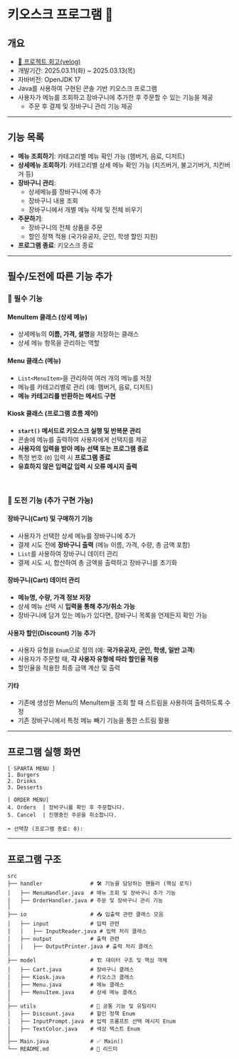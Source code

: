 # 키오스크 프로그램 🧮

##  개요
- [📌 프로젝트 회고(velog)](https://velog.io/@wannabeing/JAVA-%ED%82%A4%EC%98%A4%EC%8A%A4%ED%81%AC-%EA%B3%BC%EC%A0%9C-%ED%9A%8C%EA%B3%A0)
- 개발기간: 2025.03.11(화) ~ 2025.03.13(목)
- 자바버전: OpenJDK 17
- Java를 사용하여 구현된 콘솔 기반 키오스크 프로그램
- 사용자가 메뉴를 조회하고 장바구니에 추가한 후 주문할 수 있는 기능을 제공
  - 주문 후 결제 및 장바구니 관리 기능 제공

---

## 기능 목록
- **메뉴 조회하기**: 카테고리별 메뉴 확인 가능 (햄버거, 음료, 디저트)
- **상세메뉴 조회하기**: 카테고리별 상세 메뉴 확인 가능 (치즈버거, 불고기버거, 치킨버거 등)
- **장바구니 관리**:
    - 상세메뉴를 장바구니에 추가
    - 장바구니 내용 조회
    - 장바구니에서 개별 메뉴 삭제 및 전체 비우기
- **주문하기**:
    - 장바구니의 전체 상품을 주문
    - 할인 정책 적용 (국가유공자, 군인, 학생 할인 지원)
- **프로그램 종료**: 키오스크 종료

---

## 필수/도전에 따른 기능 추가
### **📌 필수 기능**

#### **MenuItem 클래스 (상세 메뉴)**
- 상세메뉴의 **이름, 가격, 설명**을 저장하는 클래스
- 상세 메뉴 항목을 관리하는 역할

#### **Menu 클래스 (메뉴)**
- `List<MenuItem>`을 관리하여 여러 개의 메뉴를 저장
- 메뉴를 카테고리별로 관리 (예: 햄버거, 음료, 디저트)
- **메뉴 카테고리를 반환하는 메서드 구현**

#### **Kiosk 클래스 (프로그램 흐름 제어)**
- **`start()` 메서드로 키오스크 실행 및 반복문 관리**
- 콘솔에 메뉴를 출력하여 사용자에게 선택지를 제공
- **사용자의 입력을 받아 메뉴 선택 또는 프로그램 종료**
- 특정 번호 (`0`) 입력 시 **프로그램 종료**
- **유효하지 않은 입력값 입력 시 오류 메시지 출력**

<br>

### **🚀 도전 기능 (추가 구현 가능)**
#### **장바구니(Cart) 및 구매하기 기능**
- 사용자가 선택한 상세 메뉴를 장바구니에 추가
- 결제 시도 전에 **장바구니 출력** (메뉴 이름, 가격, 수량, 총 금액 포함)
- `List`를 사용하여 장바구니 데이터 관리
- 결제 시도 시, 합산하여 총 금액을 출력하고 장바구니를 초기화

#### **장바구니(Cart) 데이터 관리**
- **메뉴명, 수량, 가격 정보 저장**
- 상세 메뉴 선택 시 **입력을 통해 추가/취소 가능**
- 장바구니에 담겨 있는 메뉴가 있다면, 장바구니 목록을 언제든지 확인 가능

#### **사용자 할인(Discount) 기능 추가**
- 사용자 유형을 `Enum`으로 정의 (예: **국가유공자, 군인, 학생, 일반 고객**)
- 사용자가 주문할 때, **각 사용자 유형에 따라 할인율 적용**
- 할인율을 적용한 최종 금액 계산 및 출력


#### 기타
- 기존에 생성한 Menu의 MenuItem을 조회 할 때 스트림을 사용하여 출력하도록 수정
- 기존 장바구니에서 특정 메뉴 빼기 기능을 통한 스트림 활용
  
---

## 프로그램 실행 화면
```plaintext
[ SPARTA MENU ]
1. Burgers
2. Drinks
3. Desserts

[ ORDER MENU]
4. Orders  | 장바구니를 확인 후 주문합니다.
5. Cancel  | 진행중인 주문을 취소합니다.

➡️ 선택창 (프로그램 종료: 0): 
```

---

## 프로그램 구조
```
src
├── handler               # 🛠 기능을 담당하는 핸들러 (핵심 로직)
│   ├── MenuHandler.java  # 메뉴 조회 및 장바구니 추가 기능
│   ├── OrderHandler.java # 주문 및 장바구니 관리 기능
│
├── io                    # 📥 입출력 관련 클래스 모음
│   ├── input             # 입력 관련
│   │   ├── InputReader.java # 입력 처리 클래스
│   ├── output            # 출력 관련
│   │   ├── OutputPrinter.java # 출력 처리 클래스
│
├── model                 # 🏗 데이터 구조 및 핵심 객체
│   ├── Cart.java         # 장바구니 클래스
│   ├── Kiosk.java        # 키오스크 클래스
│   ├── Menu.java         # 메뉴 클래스
│   ├── MenuItem.java     # 상세 메뉴 클래스
│
├── utils                 # 🔧 공통 기능 및 유틸리티
│   ├── Discount.java     # 할인 정책 Enum
│   ├── InputPrompt.java  # 입력 프롬프트 선택 메시지 Enum
│   ├── TextColor.java    # 색상 텍스트 Enum
│
├── Main.java             # ✅ Main()
└── README.md             # 📖 리드미
```